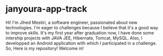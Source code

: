 # janyoura-app-track
Hi!
I'm Jihed Mestiri, a software engineer, passionated about new technologies. I'm eager to challenges because I believe that it's a good way to improve skills. It's my first year after graduation now, I have done some intership projects with JAVA JEE, Hibernate, Tomcat, MySQL. Also, I developped an Android application with which I participated in a challenge. 
So, Here is my repository! Welcome in!
